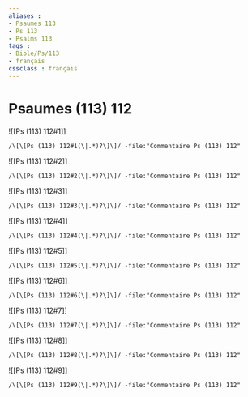 ```yaml
---
aliases : 
- Psaumes 113
- Ps 113
- Psalms 113
tags : 
- Bible/Ps/113
- français
cssclass : français
---
```


# Psaumes (113) 112

![[Ps (113) 112#1]]

```query
/\[\[Ps (113) 112#1(\|.*)?\]\]/ -file:"Commentaire Ps (113) 112"
```

![[Ps (113) 112#2]]

```query
/\[\[Ps (113) 112#2(\|.*)?\]\]/ -file:"Commentaire Ps (113) 112"
```

![[Ps (113) 112#3]]

```query
/\[\[Ps (113) 112#3(\|.*)?\]\]/ -file:"Commentaire Ps (113) 112"
```

![[Ps (113) 112#4]]

```query
/\[\[Ps (113) 112#4(\|.*)?\]\]/ -file:"Commentaire Ps (113) 112"
```

![[Ps (113) 112#5]]

```query
/\[\[Ps (113) 112#5(\|.*)?\]\]/ -file:"Commentaire Ps (113) 112"
```

![[Ps (113) 112#6]]

```query
/\[\[Ps (113) 112#6(\|.*)?\]\]/ -file:"Commentaire Ps (113) 112"
```

![[Ps (113) 112#7]]

```query
/\[\[Ps (113) 112#7(\|.*)?\]\]/ -file:"Commentaire Ps (113) 112"
```

![[Ps (113) 112#8]]

```query
/\[\[Ps (113) 112#8(\|.*)?\]\]/ -file:"Commentaire Ps (113) 112"
```

![[Ps (113) 112#9]]

```query
/\[\[Ps (113) 112#9(\|.*)?\]\]/ -file:"Commentaire Ps (113) 112"
```

